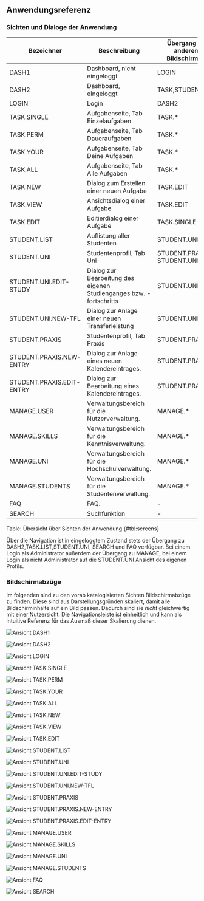## Anwendungsreferenz

### Sichten und Dialoge der Anwendung

| Bezeichner                      | Beschreibung                             | Übergang zu anderen Bildschirmen |
| ------------------------------- | ---------------------------------------- | -------------------------------- |
| DASH1                           | Dashboard, nicht eingeloggt              | LOGIN                            |
| DASH2                           | Dashboard, eingeloggt                    | TASK,STUDENT                     |
| LOGIN                           | Login                                    | DASH2                            |
| TASK.SINGLE                     | Aufgabenseite, Tab Einzelaufgaben        | TASK.*                           |
| TASK.PERM                       | Aufgabenseite, Tab Daueraufgaben         | TASK.*                           |
| TASK.YOUR                       | Aufgabenseite, Tab Deine Aufgaben        | TASK.*                           |
| TASK.ALL                        | Aufgabenseite, Tab Alle Aufgaben         | TASK.*                           |
| TASK.NEW                        | Dialog zum Erstellen einer neuen Aufgabe | TASK.EDIT                        |
| TASK.VIEW                       | Ansichtsdialog einer Aufgabe             | TASK.EDIT                        |
| TASK.EDIT                       | Editierdialog einer Aufgabe              | TASK.SINGLE |
| STUDENT.LIST                    | Auflistung aller Studenten |STUDENT.UNI|
| STUDENT.UNI                     | Studentenprofil, Tab Uni |STUDENT.PRAXIS, STUDENT.UNI.*|
| STUDENT.UNI.EDIT-STUDY          | Dialog zur Bearbeitung des eigenen Studienganges bzw. -fortschritts |STUDENT.UNI|
| STUDENT.UNI.NEW-TFL             | Dialog zur Anlage einer neuen Transferleistung |STUDENT.UNI|
| STUDENT.PRAXIS                  | Studentenprofil, Tab Praxis |STUDENT.PRAXIS.*|
| STUDENT.PRAXIS.NEW-ENTRY  | Dialog zur Anlage eines neuen Kalendereintrages. |STUDENT.PRAXIS|
| STUDENT.PRAXIS.EDIT-ENTRY | Dialog zur Bearbeitung eines Kalendereintrages. |STUDENT.PRAXIS|
| MANAGE.USER                     | Verwaltungsbereich für die Nutzerverwaltung. |MANAGE.*|
| MANAGE.SKILLS                   | Verwaltungsbereich für die Kenntnisverwaltung. |MANAGE.*|
| MANAGE.UNI                      | Verwaltungsbereich für die Hochschulverwaltung. |MANAGE.*|
| MANAGE.STUDENTS                 | Verwaltungsbereich für die Studentenverwaltung. |MANAGE.*|
| FAQ                             | FAQ. |-|
| SEARCH                          | Suchfunktion |-|
Table: Übersicht über Sichten der Anwendung {#tbl:screens}

Über die Navigation ist in eingeloggtem Zustand stets der Übergang zu DASH2,TASK.LIST,STUDENT.UNI, SEARCH und FAQ verfügbar. Bei einem Login als Administrator außerdem der Übergang zu MANAGE, bei einem Login als nicht Administrator auf die STUDENT.UNI Ansicht des eigenen Profils. 

### Bildschirmabzüge

Im folgenden sind zu den vorab katalogisierten Sichten Bildschirmabzüge zu finden. Diese sind aus Darstellungsgründen skaliert, damit alle Bildschirminhalte auf ein Bild passen. Dadurch sind sie *nicht* gleichwertig mit einer Nutzersicht. Die Navigationsleiste ist einheitlich und kann als intuitive Referenz für das Ausmaß dieser Skalierung dienen.

![Ansicht DASH1](src/images/image-20200919102126860.png)

![Ansicht DASH2](src/images/image-20200919104714102.png)

![Ansicht LOGIN](src/images/image-20200919102145165.png)

![Ansicht TASK.SINGLE](src/images/image-20200919102236359.png)

![Ansicht TASK.PERM](src/images/image-20200919102310902.png)

![Ansicht TASK.YOUR](src/images/image-20200919102331609.png)

![Ansicht TASK.ALL](src/images/image-20200919102343633.png)

![Ansicht TASK.NEW](src/images/image-20200919110853828.png)

![Ansicht TASK.VIEW](src/images/image-20200919102407668.png)

![Ansicht TASK.EDIT](src/images/image-20200919102504325.png)

![Ansicht STUDENT.LIST](src/images/image-20200919102606910.png)

![Ansicht STUDENT.UNI](src/images/image-20200919104135028.png)

![Ansicht STUDENT.UNI.EDIT-STUDY](src/images/image-20200919104218732.png)

![Ansicht STUDENT.UNI.NEW-TFL](src/images/image-20200919104312203.png)

![Ansicht STUDENT.PRAXIS](src/images/image-20200919102754211.png)

![Ansicht STUDENT.PRAXIS.NEW-ENTRY](src/images/image-20200919102823202.png)

![Ansicht STUDENT.PRAXIS.EDIT-ENTRY](src/images/image-20200919104415404.png)

![Ansicht MANAGE.USER](src/images/image-20200919103132170.png)

![Ansicht MANAGE.SKILLS](src/images/image-20200919103418729.png)

![Ansicht MANAGE.UNI](src/images/image-20200919103450442.png)

![Ansicht MANAGE.STUDENTS](src/images/image-20200919103515258.png)

![Ansicht FAQ](src/images/image-20200919103804907.png)

![Ansicht SEARCH](src/images/image-20200919103915084.png)
